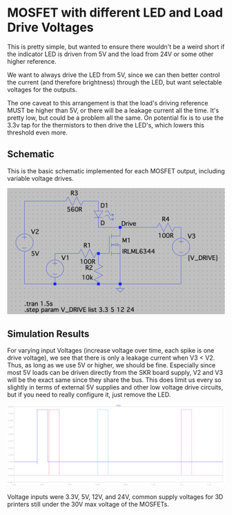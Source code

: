 # MOSFET with different LED and Load Drive Voltages

This is pretty simple, but wanted to ensure there wouldn't be a weird short if the indicator LED is driven from 5V and the load from 24V or some other higher reference.  

We want to always drive the LED from 5V, since we can then better control the current (and therefore brightness) through the LED, but want selectable voltages for the outputs.

The one caveat to this arrangement is that the load's driving reference MUST be higher than 5V, or there will be a leakage current all the time.  It's pretty low, but could be a problem all the same. On potential fix is to use the 3.3v tap for the thermistors to then drive the LED's, which lowers this threshold even more.

## Schematic

This is the basic schematic implemented for each MOSFET output, including variable voltage drives.

![schematic](schematic.png)

## Simulation Results

For varying input Voltages (increase voltage over time, each spike is one drive voltage), we see that there is only a leakage current when V3 < V2.  Thus, as long as we use 5V or higher, we should be fine.  Especially since most 5V loads can be driven directly from the SKR board supply, V2 and V3 will be the exact same since they share the bus.  This does limit us every so slightly in terms of external 5V supplies and other low voltage drive circuits, but if you need to really configure it, just remove the LED.

![current results graph](LED_currents.png)

Voltage inputs were 3.3V, 5V, 12V, and 24V, common supply voltages for 3D printers still under the 30V max voltage of the MOSFETs.
